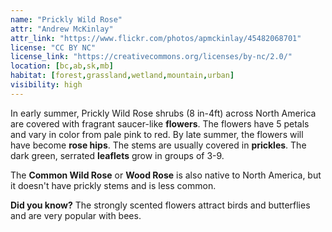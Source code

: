 ```yaml
---
name: "Prickly Wild Rose"
attr: "Andrew McKinlay"
attr_link: "https://www.flickr.com/photos/apmckinlay/45482068701"
license: "CC BY NC"
license_link: "https://creativecommons.org/licenses/by-nc/2.0/"
location: [bc,ab,sk,mb]
habitat: [forest,grassland,wetland,mountain,urban]
visibility: high
---
```

In early summer, Prickly Wild Rose shrubs (8 in-4ft) across North America are covered with fragrant saucer-like **flowers**. The flowers have 5 petals and vary in color from pale pink to red. By late summer, the flowers will have become **rose hips**. The stems are usually covered in **prickles**. The dark green, serrated **leaflets** grow in groups of 3-9.

The **Common Wild Rose** or **Wood Rose** is also native to North America, but it doesn't have prickly stems and is less common.

**Did you know?** The strongly scented flowers attract birds and butterflies and are very popular with bees.
